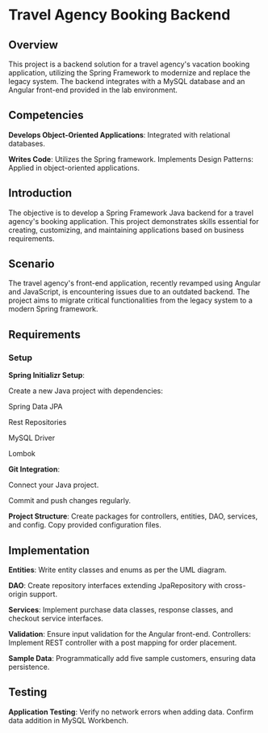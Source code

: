 
# Travel Agency Booking Backend
## Overview
This project is a backend solution for a travel agency's vacation booking application, utilizing the Spring Framework to modernize and replace the legacy system. The backend integrates with a MySQL database and an Angular front-end provided in the lab environment.

## Competencies
**Develops Object-Oriented Applications**: Integrated with relational databases.

**Writes Code**: Utilizes the Spring framework.
Implements Design Patterns: Applied in object-oriented applications.

## Introduction
The objective is to develop a Spring Framework Java backend for a travel agency's booking application. This project demonstrates skills essential for creating, customizing, and maintaining applications based on business requirements.

## Scenario
The travel agency's front-end application, recently revamped using Angular and JavaScript, is encountering issues due to an outdated backend. The project aims to migrate critical functionalities from the legacy system to a modern Spring framework.

## Requirements
### Setup
**Spring Initializr Setup**: 

Create a new Java project with dependencies:

Spring Data JPA

Rest Repositories

MySQL Driver

Lombok

**Git Integration**:

Connect your Java project.

Commit and push changes regularly.

**Project Structure**: Create packages for controllers, entities, DAO, services, and config. 
Copy provided configuration files.

## Implementation
**Entities**: Write entity classes and enums as per the UML diagram.

**DAO**: Create repository interfaces extending JpaRepository with cross-origin support.

**Services**: Implement purchase data classes, response classes, and checkout service interfaces.

**Validation**: Ensure input validation for the Angular front-end.
Controllers: Implement REST controller with a post mapping for order placement.

**Sample Data**: Programmatically add five sample customers, ensuring data persistence.

## Testing
**Application Testing**:
Verify no network errors when adding data.
Confirm data addition in MySQL Workbench.